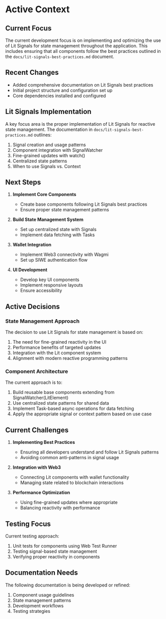 # Active Context

## Current Focus

The current development focus is on implementing and optimizing the use of Lit Signals for state management throughout the application. This includes ensuring that all components follow the best practices outlined in the `docs/lit-signals-best-practices.md` document.

## Recent Changes

- Added comprehensive documentation on Lit Signals best practices
- Initial project structure and configuration set up
- Core dependencies installed and configured

## Lit Signals Implementation

A key focus area is the proper implementation of Lit Signals for reactive state management. The documentation in `docs/lit-signals-best-practices.md` outlines:

1. Signal creation and usage patterns
2. Component integration with SignalWatcher
3. Fine-grained updates with watch()
4. Centralized state patterns
5. When to use Signals vs. Context

## Next Steps

1. **Implement Core Components**

   - Create base components following Lit Signals best practices
   - Ensure proper state management patterns

2. **Build State Management System**

   - Set up centralized state with Signals
   - Implement data fetching with Tasks

3. **Wallet Integration**

   - Implement Web3 connectivity with Wagmi
   - Set up SIWE authentication flow

4. **UI Development**
   - Develop key UI components
   - Implement responsive layouts
   - Ensure accessibility

## Active Decisions

### State Management Approach

The decision to use Lit Signals for state management is based on:

1. The need for fine-grained reactivity in the UI
2. Performance benefits of targeted updates
3. Integration with the Lit component system
4. Alignment with modern reactive programming patterns

### Component Architecture

The current approach is to:

1. Build reusable base components extending from SignalWatcher(LitElement)
2. Use centralized state patterns for shared data
3. Implement Task-based async operations for data fetching
4. Apply the appropriate signal or context pattern based on use case

## Current Challenges

1. **Implementing Best Practices**

   - Ensuring all developers understand and follow Lit Signals patterns
   - Avoiding common anti-patterns in signal usage

2. **Integration with Web3**

   - Connecting Lit components with wallet functionality
   - Managing state related to blockchain interactions

3. **Performance Optimization**
   - Using fine-grained updates where appropriate
   - Balancing reactivity with performance

## Testing Focus

Current testing approach:

1. Unit tests for components using Web Test Runner
2. Testing signal-based state management
3. Verifying proper reactivity in components

## Documentation Needs

The following documentation is being developed or refined:

1. Component usage guidelines
2. State management patterns
3. Development workflows
4. Testing strategies

